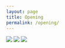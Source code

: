 ```yaml
---
layout: page
title: Opening
permalink: /opening/
---
```


![](https://raw.githubusercontent.com/esemble/pic/master/o1.png)
![](https://raw.githubusercontent.com/esemble/pic/master/o2.png)
![](https://raw.githubusercontent.com/esemble/pic/master/o3.png)
